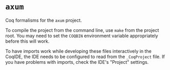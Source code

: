 # `axum`

Coq formalisms for the `axum` project.

To compile the project from the command line, use `make` from the project root.
You may need to set the `COQBIN` environment variable appropriately before this
will work.

To have imports work while developing these files interactively in the CoqIDE,
the IDE needs to be configured to read from the `_CoqProject` file. If you have
problems with imports, check the IDE's "Project" settings.
